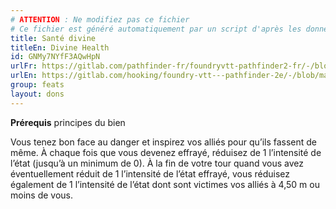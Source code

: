 ```yaml
---
# ATTENTION : Ne modifiez pas ce fichier
# Ce fichier est généré automatiquement par un script d'après les données du module Foundry VTT officiel et de sa traduction
title: Santé divine
titleEn: Divine Health
id: GNMy7NYfF3AQwHpN
urlFr: https://gitlab.com/pathfinder-fr/foundryvtt-pathfinder2-fr/-/blob/master/data/feats/GNMy7NYfF3AQwHpN.htm
urlEn: https://gitlab.com/hooking/foundry-vtt---pathfinder-2e/-/blob/master/packs/data/feats.db/divine-health.json
group: feats
layout: dons
---
```

**Prérequis** principes du bien

Vous tenez bon face au danger et inspirez vos alliés pour qu’ils fassent de même. À chaque fois que vous devenez effrayé, réduisez de 1 l’intensité de l’état (jusqu’à un minimum de 0). À la fin de votre tour quand vous avez éventuellement réduit de 1 l’intensité de l’état effrayé, vous réduisez également de 1 l’intensité de l’état dont sont victimes vos alliés à 4,50 m ou moins de vous.


